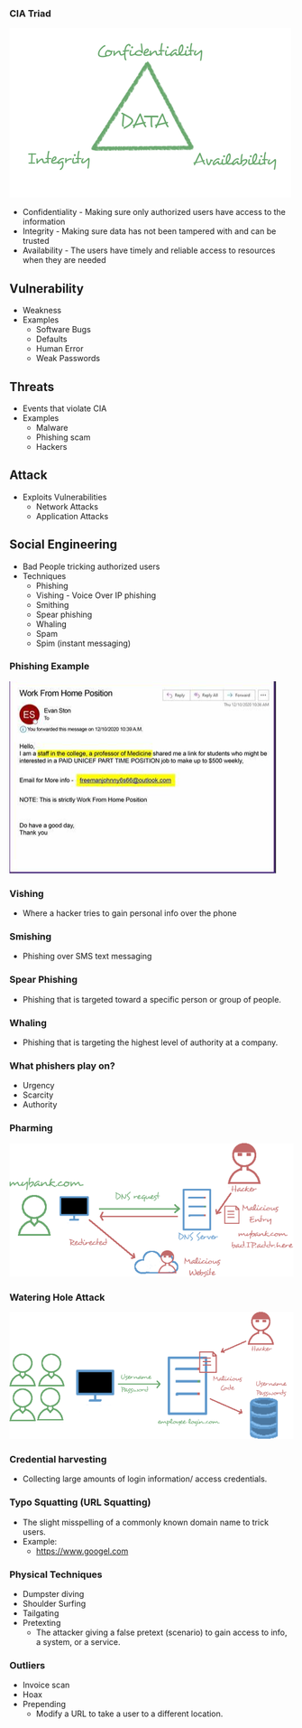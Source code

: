 ### CIA Triad
![CIA Triad](../docs/assets/Chapter-01/01_SE_Image_01.png)

- Confidentiality - Making sure only authorized users have access to the information
- Integrity - Making sure data has not been tampered with and can be trusted
- Availability - The users have timely and reliable access to resources when they are needed

## Vulnerability
- Weakness
- Examples
	- Software Bugs
	- Defaults
	- Human Error
	- Weak Passwords

## Threats 
- Events that violate CIA	
- Examples
	- Malware
	- Phishing scam
	- Hackers

## Attack
- Exploits Vulnerabilities
	- Network Attacks
	- Application Attacks

## Social Engineering
- Bad People tricking authorized users
- Techniques
	- Phishing
	- Vishing - Voice Over IP phishing
	- Smithing
	- Spear phishing
	- Whaling
	- Spam
	- Spim (instant messaging)

### Phishing Example
![Phishing Example](../docs/assets/Chapter-01/01_SE_Image_02.png)

### Vishing
- Where a hacker tries to gain personal info over the phone

### Smishing
- Phishing over SMS text messaging

### Spear Phishing
- Phishing that is targeted toward a specific person or group of people.

### Whaling
- Phishing that is targeting the highest level of authority at a company. 

### What phishers play on?
- Urgency
- Scarcity 
- Authority

### Pharming
![Pharming Attack](../docs/assets/Chapter-01/01_SE_Image_03.png)


### Watering Hole Attack
![Watering Hole Attack](../docs/assets/Chapter-01/01_SE_Image_04.png)

### Credential harvesting
- Collecting large amounts of login information/ access credentials.

### Typo Squatting (URL Squatting)
- The slight misspelling of a commonly known domain name to trick users.
- Example:
	- https://www.googel.com

### Physical Techniques
- Dumpster diving
- Shoulder Surfing
- Tailgating
- Pretexting
	- The attacker giving a false pretext (scenario) to gain access to info, a system, or a service.

### Outliers
- Invoice scan
- Hoax
- Prepending
	- Modify a URL to take a user to a different location.

